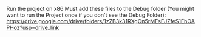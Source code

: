Run the project on x86
Must add these files to the Debug folder (You might want to run the Project once if you don't see the Debug Folder):
https://drive.google.com/drive/folders/1zZB3k31RXgOn5rMEsEJZfeS1EhOAPHoz?usp=drive_link
